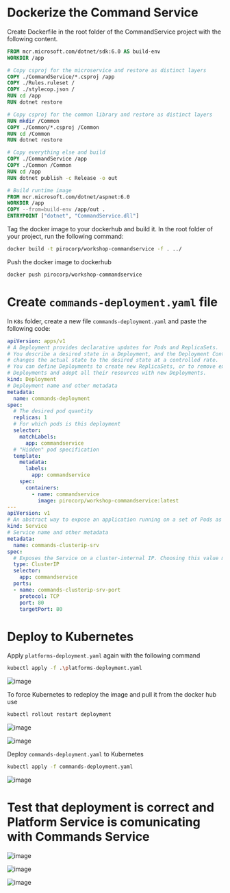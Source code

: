 # Dockerize the Command Service

Create Dockerfile in the root folder of the CommandService project with the following content. 

```dockerfile
FROM mcr.microsoft.com/dotnet/sdk:6.0 AS build-env
WORKDIR /app

# Copy csproj for the microservice and restore as distinct layers
COPY ./CommandService/*.csproj /app
COPY ./Rules.ruleset /
COPY ./stylecop.json /
RUN cd /app
RUN dotnet restore

# Copy csproj for the common library and restore as distinct layers
RUN mkdir /Common
COPY ./Common/*.csproj /Common
RUN cd /Common
RUN dotnet restore

# Copy everything else and build
COPY ./CommandService /app
COPY ./Common /Common
RUN cd /app
RUN dotnet publish -c Release -o out

# Build runtime image
FROM mcr.microsoft.com/dotnet/aspnet:6.0
WORKDIR /app
COPY --from=build-env /app/out .
ENTRYPOINT ["dotnet", "CommandService.dll"]
```


Tag the docker image to your dockerhub and build it. In the root folder of your project, run the following command:

```bash
docker build -t pirocorp/workshop-commandservice -f . ../
```


Push the docker image to dockerhub

```bash
docker push pirocorp/workshop-commandservice
```


# Create ```commands-deployment.yaml``` file

In ```K8s``` folder, create a new file ```commands-deployment.yaml``` and paste the following code:

```yaml
apiVersion: apps/v1
# A Deployment provides declarative updates for Pods and ReplicaSets.
# You describe a desired state in a Deployment, and the Deployment Controller 
# changes the actual state to the desired state at a controlled rate. 
# You can define Deployments to create new ReplicaSets, or to remove existing 
# Deployments and adopt all their resources with new Deployments.
kind: Deployment
# Deployment name and other metadata
metadata: 
  name: commands-deployment
spec:
  # The desired pod quantity
  replicas: 1
  # For which pods is this deployment
  selector: 
    matchLabels:
      app: commandservice
  # "Hidden" pod specification
  template:
    metadata:
      labels:
        app: commandservice
    spec:
      containers:
        - name: commandservice
          image: pirocorp/workshop-commandservice:latest
---
apiVersion: v1
# An abstract way to expose an application running on a set of Pods as a network service.
kind: Service
# Service name and other metadata
metadata:
  name: commands-clusterip-srv
spec:
  # Exposes the Service on a cluster-internal IP. Choosing this value makes the Service only reachable from within the cluster. This is the default ServiceType
  type: ClusterIP
  selector:
    app: commandservice
  ports:
  - name: commands-clusterip-srv-port
    protocol: TCP
    port: 80
    targetPort: 80
```


# Deploy to Kubernetes

Apply ```platforms-deployment.yaml``` again with the following command

```bash
kubectl apply -f .\platforms-deployment.yaml
```

![image](https://user-images.githubusercontent.com/34960418/172602287-25a6b510-9e64-4042-a0a8-cfda8c9e900d.png)


To force Kubernetes to redeploy the image and pull it from the docker hub use

```bash
kubectl rollout restart deployment
```

![image](https://user-images.githubusercontent.com/34960418/172608378-0f4c136d-1067-4ddf-bd6f-cf91c0b1151b.png)

![image](https://user-images.githubusercontent.com/34960418/172608547-8aad175c-5a2a-4c14-92dc-a26aecf6d7b1.png)


Deploy ```commands-deployment.yaml``` to Kubernetes

```bash
kubectl apply -f commands-deployment.yaml
```

![image](https://user-images.githubusercontent.com/34960418/172609222-675d6742-f589-45e1-9afd-f0f24dcfd1e2.png)


# Test that deployment is correct and Platform Service is comunicating with Commands Service

![image](https://user-images.githubusercontent.com/34960418/172610144-44f5e8f4-8d51-4d8b-9ef3-801b29ec0a0d.png)

![image](https://user-images.githubusercontent.com/34960418/172610541-9754bbfd-ffeb-4e4d-acdc-cd0fe086a59c.png)

![image](https://user-images.githubusercontent.com/34960418/172610043-4bf82180-1d81-4866-ab4c-94edca44e6bf.png)
